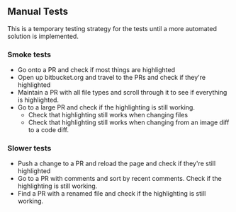 ## Manual Tests
This is a temporary testing strategy for the tests until a more automated solution is implemented.

### Smoke tests
- Go onto a PR and check if most things are highlighted
- Open up bitbucket.org and travel to the PRs and check if they're highlighted
- Maintain a PR with all file types and scroll through it to see if everything is highlighted.
- Go to a large PR and check if the highlighting is still working.
  - Check that highlighting still works when changing files
  - Check that highlighting still works when changing from an image diff to a code diff.

### Slower tests
- Push a change to a PR and reload the page and check if they're still highlighted
- Go to a PR with comments and sort by recent comments. Check if the highlighting is still working.
- Find a PR with a renamed file and check if the highlighting is still working.
